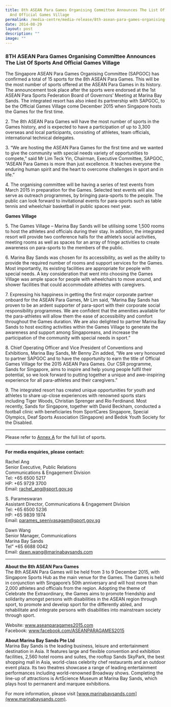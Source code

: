 ```yaml
---
title: 8th ASEAN Para Games Organising Committee Announces The List Of Sports
  And Official Games Village
permalink: /media-centre/media-release/8th-asean-para-games-organising-committee-announces-the-list-of-sports/
date: 2014-08-29
layout: post
description: ""
image: ""
---
```

### **8TH ASEAN Para Games Organising Committee Announces The List Of Sports And Official Games Village**

The Singapore ASEAN Para Games Organising Committee (SAPGOC) has confirmed a total of 15 sports for the 8th ASEAN Para Games. This will be the most number of sports offered at the ASEAN Para Games in its history. The announcement took place after the sports were endorsed at the 1st ASEAN Para Sports Federation Board of Governors’ Meeting at Marina Bay Sands. The integrated resort has also inked its partnership with SAPGOC, to be the Official Games Village come December 2015 when Singapore hosts the Games for the first time. 

2\. The 8th ASEAN Para Games will have the most number of sports in the Games history, and is expected to have a participation of up to 3,300 overseas and local participants, consisting of athletes, team officials, international technical delegates.

3\. “We are hosting the ASEAN Para Games for the first time and we wanted to give the community with special needs variety of opportunities to compete,” said Mr Lim Teck Yin, Chairman, Executive Committee, SAPGOC, “ASEAN Para Games is more than just excellence. It teaches everyone the enduring human spirit and the heart to overcome challenges in sport and in life.”

4\. The organising committee will be having a series of test events from March 2015 in preparation for the Games. Selected test events will also serve as outreach programmes, by bringing para-sports to the people. The public can look forward to invitational events for para-sports such as table tennis and wheelchair basketball in public spaces next year.

**Games Village**

5\. The Games Village – Marina Bay Sands will be utilising some 1,500 rooms to host the athletes and officials during their stay. In addition, the integrated resort will provide two conference halls for the athlete’s social activities, meeting rooms as well as spaces for an array of fringe activities to create awareness on para-sports to the members of the public.

6\. Marina Bay Sands was chosen for its accessibility, as well as the ability to provide the required number of rooms and support services for the Games. Most importantly, its existing facilities are appropriate for people with special needs. A key consideration that went into choosing the Games Village was ample space for people with wheelchairs to move around, and shower facilities that could accommodate athletes with caregivers.

7\. Expressing his happiness in getting the first major corporate partner onboard for the ASEAN Para Games, Mr Lim said, “Marina Bay Sands has proven to be an ardent supporter of para-sport with their corporate social responsibility programmes. We are confident that the amenities available for the para-athletes will allow them the ease of accessibility and comfort throughout the Games duration. We are also delighted to partner Marina Bay Sands to host exciting activities within the Games Village to generate the awareness and support among Singaporeans, and increase the participation of the community with special needs in sport.”

8\. Chief Operating Officer and Vice President of Conventions and Exhibitions, Marina Bay Sands, Mr Benny Zin added, “We are very honoured to partner SAPGOC and to have the opportunity to earn the title of Official Games Village for the 2015 ASEAN Para Games. Our CSR programme, Sands for Singapore, aims to inspire and help young people fulfil their potential, so we look forward to putting together a unique and awe-inspiring experience for all para-athletes and their caregivers.”

9\. The integrated resort has created unique opportunities for youth and athletes to share up-close experiences with renowned sports stars including Tiger Woods, Christian Sprenger and Rio Ferdinand. Most recently, Sands for Singapore, together with David Beckham, conducted a football clinic with beneficiaries from SportCares Singapore, Special Olympics, Deaf Sports Association (Singapore) and Bedok Youth Society for the Disabled.

---

Please refer to [Annex A](/files/Media%20Centre/Media%20Release/2014/August/8th%20APG%20ANNEX%20A%20%20List%20of%20Sports.pdf) for the full list of sports.

---

**For media enquiries, please contact:**
<br>

Rachel Ang<br>
Senior Executive, Public Relations<br>
Communications & Engagement Division<br>
Tel: +65 6500 5217<br>
HP: +65 9729 3700<br>
Email: [rachel_ang@sport.gov.sg](mailto:rachel_ang@sport.gov.sg)

S. Parameswaran<br>
Assistant Director, Communications & Engagement Division<br>
Tel: +65 6500 5236<br>
HP: +65 9839 1974<br>
Email: [parames_seenivasagam@sport.gov.sg](mailto:parames_seenivasagam@sport.gov.sg)

Dawn Wang<br>
Senior Manager, Communications<br>
Marina Bay Sands<br>
Tel” +65 6688 0042<br>
Email: [dawn.wang@marinabaysands.com](mailto:dawn.wang@marinabaysands.com)

---

**About the 8th ASEAN Para Games**<br>
The 8th ASEAN Para Games will be held from 3 to 9 December 2015, with Singapore Sports Hub as the main venue for the Games. The Games is held in conjunction with Singapore’s 50th anniversary and will host more than 2,000 athletes and officials from the region. Adopting the theme of Celebrate the Extraordinary, the Games aims to promote friendship and solidarity amongst persons with disabilities in the ASEAN region through sport, to promote and develop sport for the differently abled, and rehabilitate and integrate persons with disabilities into mainstream society through sport.

Website: www.aseanparagames2015.com <br>
Facebook: www.facebook.com/ASEANPARAGAMES2015

**About Marina Bay Sands Pte Ltd**<br>
Marina Bay Sands is the leading business, leisure and entertainment destination in Asia. It features large and flexible convention and exhibition facilities, 2,560 hotel rooms and suites, the rooftop Sands SkyPark, the best shopping mall in Asia, world-class celebrity chef restaurants and an outdoor event plaza. Its two theatres showcase a range of leading entertainment performances including world-renowned Broadway shows. Completing the line-up of attractions is ArtScience Museum at Marina Bay Sands, which plays host to permanent and marquee exhibitions.

For more information, please visit [www.marinabaysands.com](www.marinabaysands.com).